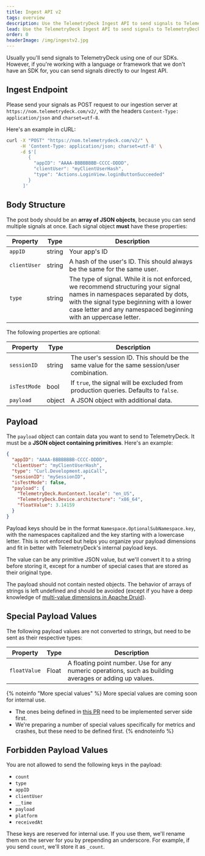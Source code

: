 ```yaml
---
title: Ingest API v2
tags: overview
description: Use the TelemetryDeck Ingest API to send signals to TelemetryDeck
lead: Use the TelemetryDeck Ingest API to send signals to TelemetryDeck
order: 0
headerImage: /img/ingestv2.jpg
---
```


Usually you'll send signals to TelemetryDeck using one of our SDKs. However, if you're working with a language or framework that we don't have an SDK for, you can send signals directly to our Ingest API.

## Ingest Endpoint

Please send your signals as POST request to our ingestion server at `https://nom.telemetrydeck.com/v2/`, with the headers `Content-Type: application/json` and `charset=utf-8`.

Here's an example in cURL:

```bash
curl -X "POST" "https://nom.telemetrydeck.com/v2/" \
     -H 'Content-Type: application/json; charset=utf-8' \
     -d $'[
        {
          "appID": "AAAA-BBBBBBBB-CCCC-DDDD",
          "clientUser": "myClientUserHash",
          "type": "Actions.LoginView.loginButtonSucceeded"
        }
      ]'
```

## Body Structure

The post body should be an **array of JSON objects**, because you can send multiple signals at once. Each signal object **must** have these properties:

| Property     | Type   | Description                                                                                                                                                                                                                              |
| ------------ | ------ | ---------------------------------------------------------------------------------------------------------------------------------------------------------------------------------------------------------------------------------------- |
| `appID`      | string | Your app's ID                                                                                                                                                                                                                            |
| `clientUser` | string | A hash of the user's ID. This should always be the same for the same user.                                                                                                                                                               |
| `type`       | string | The type of signal. While it is not enforced, we recommend structuring your signal names in namespaces separated by dots, with the signal type beginning with a lower case letter and any namespaced beginning with an uppercase letter. |

The following properties are optional:

| Property     | Type   | Description                                                                                 |
| ------------ | ------ | ------------------------------------------------------------------------------------------- |
| `sessionID`  | string | The user's session ID. This should be the same value for the same session/user combination. |
| `isTestMode` | bool   | If `true`, the signal will be excluded from production queries. Defaults to `false`.        |
| `payload`    | object | A JSON object with additional data.                                                         |

## Payload

The `payload` object can contain data you want to send to TelemetryDeck. It must be a **JSON object containing primitives**. Here's an example:

```json
{
  "appID": "AAAA-BBBBBBBB-CCCC-DDDD",
  "clientUser": "myClientUserHash",
  "type": "Curl.Development.apiCall",
  "sessionID": "mySessionID",
  "isTestMode": false,
  "payload": {
    "TelemetryDeck.RunContext.locale": "en_US",
    "TelemetryDeck.Device.architecture": "x86_64",
    "floatValue": 3.14159
  }
}
```

Payload keys should be in the format `Namespace.OptionalSubNamespace.key`, with the namespaces capitalized and the key starting with a lowercase letter. This is not enforced but helps you organize your payload dimensions and fit in better with TelemetryDeck's internal payload keys.

The value can be any primitive JSON value, but we'll convert it to a string before storing it, except for a number of special cases that are stored as their original type.

The payload should not contain nested objects. The behavior of arrays of strings is left undefined and should be avoided (except if you have a deep knowledge of [multi-value dimensions in Apache Druid](https://druid.apache.org/docs/latest/querying/multi-value-dimensions/)).

## Special Payload Values

The following payload values are not converted to strings, but need to be sent as their respective types:

| Property     | Type  | Description                                                                                             |
| ------------ | ----- | ------------------------------------------------------------------------------------------------------- |
| `floatValue` | Float | A floating point number. Use for any numeric operations, such as building averages or adding up values. |

{% noteinfo "More special values" %}
More special values are coming soon for internal use.

- The ones being defined in [this PR](https://github.com/TelemetryDeck/docs/pull/85) need to be implemented server side first.
- We're preparing a number of special values specifically for metrics and crashes, but these need to be defined first.
  {% endnoteinfo %}

## Forbidden Payload Values

You are not allowed to send the following keys in the payload:

- `count`
- `type`
- `appID`
- `clientUser`
- `__time`
- `payload`
- `platform`
- `receivedAt`

These keys are reserved for internal use. If you use them, we'll rename them on the server for you by prepending an underscore. For example, if you send `count`, we'll store it as `_count`.
